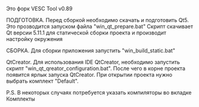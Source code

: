 Это форк VESC Tool v0.89

ПОДГОТОВКА.
Перед сборкой необходимо скачать и подготовить Qt5.
Это прозводится запуском файла "win_qt_prepare.bat"
Скрипт скачивает Qt версии 5.11.1 для статической сборки проекта и производит настройку окружения

СБОРКА.
Для сборки приложения запустить "win_build_static.bat"

QtCreator.
Для использования IDE QtCreator, необходимо запустить скрипт "win_qt_qreator_configuration.bat".
После чего в корне проекта появится ярлык запуска QtCreator.
При открытии проекта нужно выбрать комплект "Default".

P.S. В некоторых случаях потребуется указать компиляторы во вкладке Комплекты

